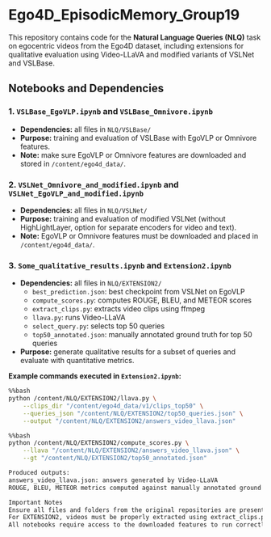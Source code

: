 # Ego4D_EpisodicMemory_Group19

This repository contains code for the **Natural Language Queries (NLQ)** task on egocentric videos from the Ego4D dataset, including extensions for qualitative evaluation using Video-LLaVA and modified variants of VSLNet and VSLBase.


## Notebooks and Dependencies

### 1. `VSLBase_EgoVLP.ipynb` and `VSLBase_Omnivore.ipynb`
- **Dependencies:** all files in `NLQ/VSLBase/`  
- **Purpose:** training and evaluation of VSLBase with EgoVLP or Omnivore features.  
- **Note:** make sure EgoVLP or Omnivore features are downloaded and stored in `/content/ego4d_data/`.

### 2. `VSLNet_Omnivore_and_modified.ipynb` and `VSLNet_EgoVLP_and_modified.ipynb`
- **Dependencies:** all files in `NLQ/VSLNet/`  
- **Purpose:** training and evaluation of modified VSLNet (without HighLightLayer, option for separate encoders for video and text).  
- **Note:** EgoVLP or Omnivore features must be downloaded and placed in `/content/ego4d_data/`.

### 3. `Some_qualitative_results.ipynb` and `Extension2.ipynb`
- **Dependencies:** all files in `NLQ/EXTENSION2/`  
  - `best_prediction.json`: best checkpoint from VSLNet on EgoVLP  
  - `compute_scores.py`: computes ROUGE, BLEU, and METEOR scores  
  - `extract_clips.py`: extracts video clips using ffmpeg  
  - `llava.py`: runs Video-LLaVA  
  - `select_query.py`: selects top 50 queries  
  - `top50_annotated.json`: manually annotated ground truth for top 50 queries
- **Purpose:** generate qualitative results for a subset of queries and evaluate with quantitative metrics.

**Example commands executed in `Extension2.ipynb`:**

```bash
%%bash
python /content/NLQ/EXTENSION2/llava.py \
    --clips_dir "/content/ego4d_data/v1/clips_top50" \
    --queries_json "/content/NLQ/EXTENSION2/top50_queries.json" \
    --output "/content/NLQ/EXTENSION2/answers_video_llava.json"

%%bash
python /content/NLQ/EXTENSION2/compute_scores.py \
    --llava "/content/NLQ/EXTENSION2/answers_video_llava.json" \
    --gt "/content/NLQ/EXTENSION2/top50_annotated.json"

Produced outputs:
answers_video_llava.json: answers generated by Video-LLaVA
ROUGE, BLEU, METEOR metrics computed against manually annotated ground truth.

Important Notes
Ensure all files and folders from the original repositories are present and modified as described (VSLNet_modified.py, VSLBase_modified.py, main_VSLNet_modified.py, main_VSLBase_modified.py).
For EXTENSION2, videos must be properly extracted using extract_clips.py before running Video-LLaVA.
All notebooks require access to the downloaded features to run correctly.
